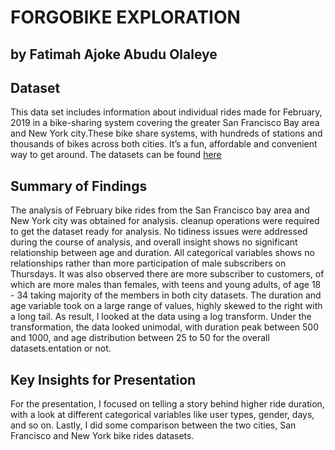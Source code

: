 # FORGOBIKE EXPLORATION

## by Fatimah Ajoke Abudu Olaleye


## Dataset

This data set includes information about individual rides made for February, 2019 in a bike-sharing system covering the greater San Francisco Bay area and New York city.These bike share systems, with hundreds of stations and thousands of bikes across both cities. It’s a fun, affordable and convenient way to get around. The datasets can be found [here](https://github.com/BetaNYC/Bike-Share-Data-Best-Practices/wiki/Bike-Share-Data-Systems)


## Summary of Findings

The analysis of February bike rides from the San Francisco bay area and New York city was obtained for analysis. cleanup operations were required to get the dataset ready for analysis. No tidiness issues were addressed during the course of analysis, and overall insight shows no significant relationship between age and duration. All categorical variables shows no relationships rather than more participation of male subscribers on Thursdays. It was also observed there are more subscriber to customers, of which are more males than females, with teens and young adults, of age 18 - 34 taking majority of the members in both city datasets. The duration and age variable took on a large range of values, highly skewed to the right with a long tail. As result, I looked at the data using a log transform. Under the transformation, the data looked unimodal, with duration peak between 500 and 1000, and age distribution between 25 to 50 for the overall datasets.entation or not.


## Key Insights for Presentation

For the presentation, I focused on telling a story behind higher ride duration, with a look at different categorical variables like user types, gender, days, and so on. Lastly, I did some comparison between the two cities, San Francisco and New York bike rides datasets.